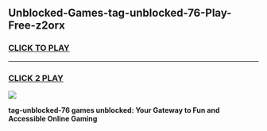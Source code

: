 
## Unblocked-Games-tag-unblocked-76-Play-Free-z2orx
<h3>
<a href="https://premium76.site?title=tag-unblocked-76&ref=19M">CLICK TO PLAY</a></h3>
<hr>

<h3>
<a href="https://premium76.site?title=tag-unblocked-76&ref=19M">CLICK 2 PLAY</a>
  
</h3>

<a href="https://premium76.site?title=tag-unblocked-76&ref=19M"><img src="https://clearcache.store/games.png"></a>


**tag-unblocked-76 games unblocked: Your Gateway to Fun and Accessible Online Gaming**
